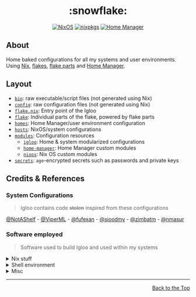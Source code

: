 <!-- markdownlint-disable -->
<!-- editorconfig-checker-disable -->

<h1 align="center">:snowflake:</h1>

<p align="center">
  <a href="https://nixos.wiki/wiki/NixOS"
    ><img
      src="https://img.shields.io/badge/NixOS-23.11-5277c3?logo=nixos&logoColor=white"
      alt="NixOS"
  /></a>
  <a href="https://github.com/NixOS/nixpkgs"
    ><img
      src="https://img.shields.io/badge/nixpkgs-unstable-5277c3?logo=nixos&logoColor=white"
      alt="nixpkgs"
  /></a>
  <a href="https://nixos.wiki/wiki/Home_Manager"
    ><img
      src="https://img.shields.io/badge/Home%20Manager-23.11-5277c3?logo=nixos&logoColor=white"
      alt="Home Manager"
  /></a>
</p>

<!-- editorconfig-checker-enable -->

## About

Home baked configurations for all my systems and user environments.
Using [Nix], [flakes], [flake parts] and [Home Manager].

[Nix]: https://nixos.org
[flakes]: https://nixos.wiki/wiki/Flakes
[flake parts]: https://github.com/hercules-ci/flake-parts
[Home Manager]: https://github.com/nix-community/home-manager

## Layout

- [`bin`](../bin): raw executable/script files (not generated using Nix)
- [`config`](../config): raw configuration files (not generated using Nix)
- [`flake.nix`](../flake.nix): Entry point of the Igloo
- [`flake`](../flake): Individual parts of the flake, powered by flake parts
- [`homes`](../homes): Home Manager/user environment configuration
- [`hosts`](../hosts): NixOS/system configurations
- [`modules`](../modules): Configuration resources
  - [`igloo`](../modules/igloo): Home & system modularized configurations
  - [`home-manager`](../modules/home-manager): Home Manager custom modules
  - [`nixos`](../modules/nixos): Nix OS custom modules
- [`secrets`](../secrets):
  `age`-encrypted secrets
  such as passwords and private keys

## Credits & References

### System Configurations

> Igloo contains code ~~stolen~~ inspired from these configurations

<!-- LTeX: enabled=false -->

[@NotAShelf](https://github.com/NotAShelf/nyx) -
[@ViperML](https://github.com/viperML/dotfiles) -
[@fufexan](https://github.com/fufexan/dotfiles) -
[@sioodmy](https://github.com/sioodmy/dotfiles) -
[@zimbatm](https://github.com/zimbatm/home) -
[@nmasur](https://github.com/nmasur/dotfiles)

<!-- LTeX: enabled=true -->

### Software employed

> Software used to build Igloo and used within my systems

<details><summary>Nix stuff</summary>

- [Nix Flakes](https://nixos.wiki/wiki/Flakes)
  to structure the configurations
- [Flake Parts](https://github.com/hercules-ci/flake-parts)
  to modularize even more the flake structure
- [Home Manager](https://github.com/nix-community/home-manager)
  to manage the user environment
- [`pre-commit-hooks.nix`](https://github.com/cachix/pre-commit-hooks.nix)
  to integrate [pre-commit](https://pre-commit.com) hooks in the Nix flake
- [NixOS on WSL](https://github.com/nix-community/NixOS-WSL)
  for running NixOS on WSL
- [comma](https://github.com/nix-community/comma)
  and [`nix-index` database](https://github.com/nix-community/nix-index-database)
  to run software without installing it
- [NixVim](https://github.com/nix-community/nixvim)
  to configure Neovim using Nix
- [NixNeovimPlugins](https://github.com/nixneovim/nixneovimplugins)
  to use Neovim plugins not available yet in `nixpkgs`
- [NixOS Visual Studio Code `server-env-setup`](https://github.com/sonowz/vscode-remote-wsl-nixos)
  to connect to VS Code server running inside NixOS-WSL
- [`agenix`](https://github.com/ryantm/agenix)
  from managing `age`-encrypted secrets from NixOS and Home Manager

</details>

<details><summary>Shell environment</summary>

- [direnv](https://direnv.net)
  for loading/deloading development environments depending on the current directory
- [Starship](https://starship.rs)
  because having a beautiful prompt is vital
- [zoxide](https://github.com/ajeetdsouza/zoxide)
  because `cd`-ing is boring and `z` is a fast boy
- [pet](https://github.com/knqyf263/pet)
  to remember the juiciest commands

</details>

<details><summary>Misc</summary>

- [Sourcegraph](https://sourcegraph.com)
  to scavenge the entire web for Nix snippets using `file:\.nix <query>`

</details>
<!-- markdownlint-disable -->
<!-- editorconfig-checker-disable -->

---

<div align="right">
  <a href="#readme">Back to the Top</a>
</div>
